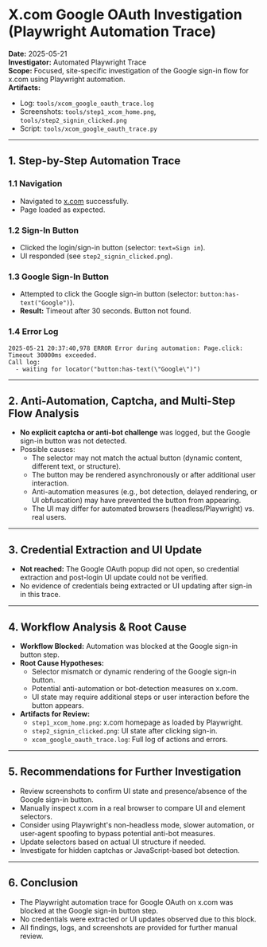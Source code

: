# X.com Google OAuth Investigation (Playwright Automation Trace)

**Date:** 2025-05-21  
**Investigator:** Automated Playwright Trace  
**Scope:** Focused, site-specific investigation of the Google sign-in flow for x.com using Playwright automation.  
**Artifacts:**  
- Log: `tools/xcom_google_oauth_trace.log`
- Screenshots: `tools/step1_xcom_home.png`, `tools/step2_signin_clicked.png`
- Script: `tools/xcom_google_oauth_trace.py`

---

## 1. Step-by-Step Automation Trace

### 1.1 Navigation
- Navigated to [x.com](https://x.com) successfully.
- Page loaded as expected.

### 1.2 Sign-In Button
- Clicked the login/sign-in button (selector: `text=Sign in`).
- UI responded (see `step2_signin_clicked.png`).

### 1.3 Google Sign-In Button
- Attempted to click the Google sign-in button (selector: `button:has-text("Google")`).
- **Result:** Timeout after 30 seconds. Button not found.

### 1.4 Error Log
```
2025-05-21 20:37:40,978 ERROR Error during automation: Page.click: Timeout 30000ms exceeded.
Call log:
  - waiting for locator("button:has-text(\"Google\")")
```

---

## 2. Anti-Automation, Captcha, and Multi-Step Flow Analysis

- **No explicit captcha or anti-bot challenge** was logged, but the Google sign-in button was not detected.
- Possible causes:
  - The selector may not match the actual button (dynamic content, different text, or structure).
  - The button may be rendered asynchronously or after additional user interaction.
  - Anti-automation measures (e.g., bot detection, delayed rendering, or UI obfuscation) may have prevented the button from appearing.
  - The UI may differ for automated browsers (headless/Playwright) vs. real users.

---

## 3. Credential Extraction and UI Update

- **Not reached:** The Google OAuth popup did not open, so credential extraction and post-login UI update could not be verified.
- No evidence of credentials being extracted or UI updating after sign-in in this trace.

---

## 4. Workflow Analysis & Root Cause

- **Workflow Blocked:** Automation was blocked at the Google sign-in button step.
- **Root Cause Hypotheses:**
  - Selector mismatch or dynamic rendering of the Google sign-in button.
  - Potential anti-automation or bot-detection measures on x.com.
  - UI state may require additional steps or user interaction before the button appears.
- **Artifacts for Review:**
  - `step1_xcom_home.png`: x.com homepage as loaded by Playwright.
  - `step2_signin_clicked.png`: UI state after clicking sign-in.
  - `xcom_google_oauth_trace.log`: Full log of actions and errors.

---

## 5. Recommendations for Further Investigation

- Review screenshots to confirm UI state and presence/absence of the Google sign-in button.
- Manually inspect x.com in a real browser to compare UI and element selectors.
- Consider using Playwright's non-headless mode, slower automation, or user-agent spoofing to bypass potential anti-bot measures.
- Update selectors based on actual UI structure if needed.
- Investigate for hidden captchas or JavaScript-based bot detection.

---

## 6. Conclusion

- The Playwright automation trace for Google OAuth on x.com was blocked at the Google sign-in button step.
- No credentials were extracted or UI updates observed due to this block.
- All findings, logs, and screenshots are provided for further manual review.